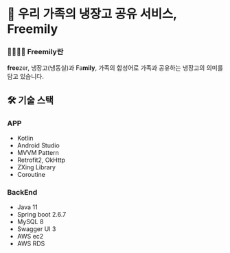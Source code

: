 # 🧊 우리 가족의 냉장고 공유 서비스, Freemily
### 👩‍👩‍👧‍👦 Freemily란
**free**zer, 냉장고(냉동실)과 Fa**mily**, 가족의 합성어로 가족과 공유하는 냉장고의 의미를 담고 있습니다. 

## 🛠 기술 스택
### APP
- Kotlin  
- Android Studio
- MVVM Pattern
- Retrofit2, OkHttp
- ZXing Library
- Coroutine


### BackEnd
- Java 11
- Spring boot 2.6.7
- MySQL 8
- Swagger UI 3
- AWS ec2
- AWS RDS
